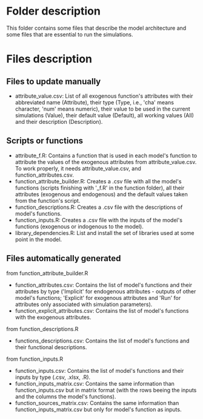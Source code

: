 # Folder description
This folder contains some files that describe the model architecture and some files that are essential to run the simulations.

# Files description

## Files to update manually
* attribute_value.csv: List of all exogenous function's attributes with their abbreviated name (Attribute), their type (Type, i.e., 'cha' means character, 'num' means numeric), their value to be used in the current simulations (Value), their default value (Default), all working values (All) and their description (Description).  

## Scripts or functions
* attribute_f.R: Contains a function that is used in each model's function to attribute the values of the exogenous attributes from attribute_value.csv. To work properly, it needs attribute_value.csv, and function_attributes.csv.
* function_attribute_builder.R: Creates a .csv file with all the model's functions (scripts finishing with '_f.R' in the function folder), all their attributes (exogenous and endogenous) and the default values taken from the function's script.
* function_descriptions.R: Creates a .csv file with the descriptions of model's functions.
* function_inputs.R: Creates a .csv file with the inputs of the model's functions (exogenous or indogenous to the model).
* library_dependencies.R: List and install the set of libraries used at some point in the model.

## Files automatically generated
from function_attribute_builder.R
* function_attributes.csv: Contains the list of model's functions and their attributes by type ('Implicit' for endogenous attributes - outputs of other model's functions; 'Explicit' for exogenous attributes and 'Run' for attributes only associated with simulation parameters).
* function_explicit_attributes.csv: Contains the list of model's functions with the exogenous attributes.

from function_descriptions.R
* functions_descriptions.csv: Contains the list of model's functions and their functional descriptions.

from function_inputs.R
* function_inputs.csv: Contains the list of model's functions and their inputs by type (.csv, .xlsx, .R).
* function_inputs_matrix.csv: Contains the same information than function_inputs.csv but in matrix format (with the rows beeing the inputs and the columns the model's functions).
* function_sources_matrix.csv: Contains the same information than function_inputs_matrix.csv but only for model's function as inputs.
